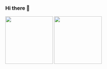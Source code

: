### Hi there 👋

<div>
  <img height="150px" src="https://github-readme-stats.vercel.app/api?username=h3nrique&show_icons=true&include_all_commits=true&count_private=true"/>
  <img height="150px" src="https://github-readme-stats.vercel.app/api/top-langs/?username=h3nrique&layout=compact"/>
</div>

<!--
**h3nrique/h3nrique** is a ✨ _special_ ✨ repository because its `README.md` (this file) appears on your GitHub profile.

Here are some ideas to get you started:

- 🔭 I’m currently working on ...
- 🌱 I’m currently learning ...
- 👯 I’m looking to collaborate on ...
- 🤔 I’m looking for help with ...
- 💬 Ask me about ...
- 📫 How to reach me: ...
- 😄 Pronouns: ...
- ⚡ Fun fact: ...
-->
